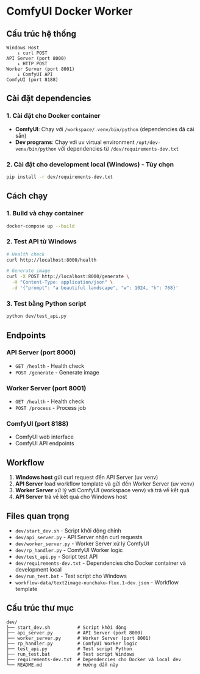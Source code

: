 # ComfyUI Docker Worker

## Cấu trúc hệ thống

```
Windows Host
    ↓ curl POST
API Server (port 8000)
    ↓ HTTP POST
Worker Server (port 8001)
    ↓ ComfyUI API
ComfyUI (port 8188)
```

## Cài đặt dependencies

### 1. Cài đặt cho Docker container
- **ComfyUI**: Chạy với `/workspace/.venv/bin/python` (dependencies đã cài sẵn)
- **Dev programs**: Chạy với uv virtual environment `/opt/dev-venv/bin/python` với dependencies từ `/dev/requirements-dev.txt`

### 2. Cài đặt cho development local (Windows) - Tùy chọn
```bash
pip install -r dev/requirements-dev.txt
```

## Cách chạy

### 1. Build và chạy container
```bash
docker-compose up --build
```

### 2. Test API từ Windows
```bash
# Health check
curl http://localhost:8000/health

# Generate image
curl -X POST http://localhost:8000/generate \
  -H "Content-Type: application/json" \
  -d '{"prompt": "a beautiful landscape", "w": 1024, "h": 768}'
```

### 3. Test bằng Python script
```bash
python dev/test_api.py
```

## Endpoints

### API Server (port 8000)
- `GET /health` - Health check
- `POST /generate` - Generate image

### Worker Server (port 8001)
- `GET /health` - Health check
- `POST /process` - Process job

### ComfyUI (port 8188)
- ComfyUI web interface
- ComfyUI API endpoints

## Workflow

1. **Windows host** gửi curl request đến API Server (uv venv)
2. **API Server** load workflow template và gửi đến Worker Server (uv venv)
3. **Worker Server** xử lý với ComfyUI (workspace venv) và trả về kết quả
4. **API Server** trả về kết quả cho Windows host

## Files quan trọng

- `dev/start_dev.sh` - Script khởi động chính
- `dev/api_server.py` - API Server nhận curl requests
- `dev/worker_server.py` - Worker Server xử lý ComfyUI
- `dev/rp_handler.py` - ComfyUI Worker logic
- `dev/test_api.py` - Script test API
- `dev/requirements-dev.txt` - Dependencies cho Docker container và development local
- `dev/run_test.bat` - Test script cho Windows
- `workflow-data/text2image-nunchaku-flux.1-dev.json` - Workflow template

## Cấu trúc thư mục

```
dev/
├── start_dev.sh          # Script khởi động
├── api_server.py         # API Server (port 8000)
├── worker_server.py      # Worker Server (port 8001)
├── rp_handler.py         # ComfyUI Worker logic
├── test_api.py           # Test script Python
├── run_test.bat          # Test script Windows
├── requirements-dev.txt  # Dependencies cho Docker và local dev
└── README.md             # Hướng dẫn này
```
